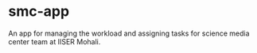 # smc-app
An app for managing the workload and assigning tasks for science media center team at IISER Mohali.
